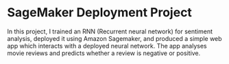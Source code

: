 # SageMaker Deployment Project

In this project, I trained an RNN (Recurrent neural network) for sentiment analysis, deployed it using Amazon Sagemaker, and produced  a simple web app which interacts with a deployed neural network. The app analyses movie reviews and predicts whether a review is negative or positive. 
 